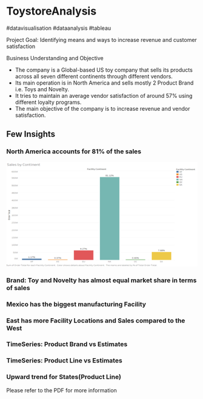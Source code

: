 # ToystoreAnalysis
#datavisualisation #dataanalysis #tableau

Project Goal: Identifying means and ways to increase revenue and customer satisfaction

Business Understanding and Objective 
- The company is a Global-based US toy company that sells its products across all seven different continents through different vendors.
- Its main operation is in North America and sells mostly 2 Product Brand i.e. Toys and Novelty.
- It tries to maintain an average vendor satisfaction of around 57% using different loyalty programs.
- The main objective of the company is to increase revenue and vendor satisfaction.


## Few Insights

### North America accounts for 81% of the sales
![All Continent Sales](https://github.com/Bibekworkplace/ToystoreAnalysis/blob/main/images/Picture1.png)

### Brand: Toy and Novelty has almost equal market share in terms of sales


### Mexico has the biggest manufacturing Facility


### East has more Facility Locations and Sales compared to the West


### TimeSeries: Product Brand vs Estimates


### TimeSeries: Product Line vs Estimates



### Upward trend for States(Product Line)

Please refer to the PDF for more information


